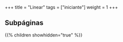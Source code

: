 +++
title = "Linear"
tags = ["iniciante"]
weight = 1
+++


## Subpáginas

{{% children showhidden="true" %}}
